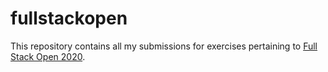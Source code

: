 # fullstackopen

This repository contains all my submissions for exercises pertaining to [Full Stack Open 2020](https://fullstackopen.com/en).

